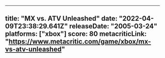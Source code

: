 
---
title: "MX vs. ATV Unleashed"
date: "2022-04-09T23:38:29.641Z"
releaseDate: "2005-03-24"
platforms: ["xbox"]
score: 80
metacriticLink: "https://www.metacritic.com/game/xbox/mx-vs-atv-unleashed"
---
